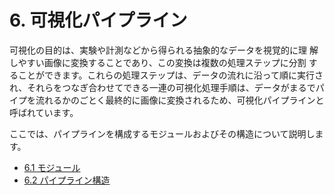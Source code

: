 # 6. 可視化パイプライン #
可視化の目的は、実験や計測などから得られる抽象的なデータを視覚的に理 解しやすい画像に変換することであり、この変換は複数の処理ステップに分割 することができます。これらの処理ステップは、データの流れに沿って順に実行され、それらをつなぎ合わせてできる一連の可視化処理手順は、データがまるでパイプを流れるかのごとく最終的に画像に変換されるため、可視化パイプラインと呼ばれています。

ここでは、パイプラインを構成するモジュールおよびその構造について説明します。
  * [6.1 モジュール](KVS_pipeline_module_jp.md)
  * [6.2 パイプライン構造](KVS_pipeline_topology_jp.md)